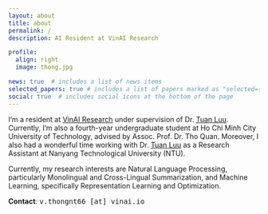 ```yaml
---
layout: about
title: about
permalink: /
description: AI Resident at VinAI Research

profile:
  align: right
  image: thong.jpg

news: true  # includes a list of news items
selected_papers: true # includes a list of papers marked as "selected={true}"
social: true  # includes social icons at the bottom of the page
---
```


I’m a resident at <a href="https://www.vinai.io/">VinAI Research</a> under supervision of Dr. <a href="https://tuanluu.github.io/">Tuan Luu</a>. Currently, I’m also a fourth-year undergraduate student at Ho Chi Minh City University of Technology, advised by Assoc. Prof. Dr. Tho Quan. Moreover, I also had a wonderful time working with Dr. <a href="https://tuanluu.github.io/">Tuan Luu</a> as a Research Assistant at Nanyang Technological University (NTU).

Currently, my research interests are Natural Language Processing, particularly Monolingual and Cross-Lingual Summarization, and Machine Learning, specifically Representation Learning and Optimization. 

<span style="font-weight: 700!important">Contact</span>: <span style="font-family: 'Lucida Console', monospace">v.thongnt66 [at] vinai.io</span>

